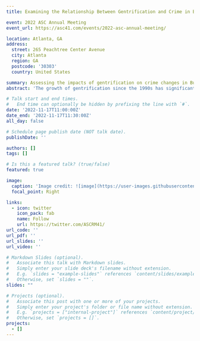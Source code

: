 ```yaml
---
title: Examining the Relationship Between Gentrification and Crime in Buffalo from 2011 to 2019

event: 2022 ASC Annual Meeting
event_url: https://asc41.com/events/2022-asc-annual-meeting/

location: Atlanta, GA
address:
  street: 265 Peachtree Center Avenue
  city: Atlanta
  region: GA
  postcode: '30303'
  country: United States

summary: Assessing the impacts of gentrification on crime changes in Buffalo.
abstract: 'The growth of gentrification since the 1990s has significantly changed neighborhood socioeconomic characteristics. Some researchers argued that there is a positive relationship between gentrification and crime, while there are other scholars arguing for the negative association between them. However, much of this research fails to consider gentrification as a process rather than a discrete event. Using longitudinal random intercept models, my research treats gentrification as a dynamic process and examines this association using ACS 5-year estimates from 2011 to 2019 and crime data at the census tract level in Buffalo, NY. The results show a curvilinear relationship between gentrification and crime — in the years leading up to a tract being gentrified, there is, on average, an increase in crime that continues until a short period following this designation, and then, the crime rate begins to decrease.'

# Talk start and end times.
#   End time can optionally be hidden by prefixing the line with `#`.
date: '2022-11-17T11:00:00Z'
date_end: '2022-11-17T11:30:00Z'
all_day: false

# Schedule page publish date (NOT talk date).
publishDate: ''

authors: []
tags: []

# Is this a featured talk? (true/false)
featured: true

image:
  caption: 'Image credit: ![image](https://user-images.githubusercontent.com/89880594/193428766-aa31a185-4933-44fd-8dfe-134d9e7c9328.png)'
  focal_point: Right

links:
  - icon: twitter
    icon_pack: fab
    name: Follow
    url: https://twitter.com/ASCRM41/
url_code: ''
url_pdf: ''
url_slides: ''
url_video: ''

# Markdown Slides (optional).
#   Associate this talk with Markdown slides.
#   Simply enter your slide deck's filename without extension.
#   E.g. `slides = "example-slides"` references `content/slides/example-slides.md`.
#   Otherwise, set `slides = ""`.
slides: ""

# Projects (optional).
#   Associate this post with one or more of your projects.
#   Simply enter your project's folder or file name without extension.
#   E.g. `projects = ["internal-project"]` references `content/project/deep-learning/index.md`.
#   Otherwise, set `projects = []`.
projects:
  - []
---
```



